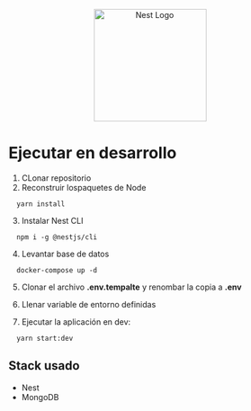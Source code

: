 <p align="center">
  <a href="http://nestjs.com/" target="blank"><img src="https://nestjs.com/img/logo-small.svg" width="200" alt="Nest Logo" /></a>
</p>

# Ejecutar en desarrollo

1. CLonar repositorio
2. Reconstruir lospaquetes de Node 
```
  yarn install
```
3. Instalar Nest CLI
```
  npm i -g @nestjs/cli
```
4. Levantar base de datos
```
  docker-compose up -d
```

5. Clonar el archivo __.env.tempalte__ y renombar la copia a __.env__

6. Llenar variable de entorno definidas

7. Ejecutar la aplicación en dev:
```
  yarn start:dev
```


## Stack usado
* Nest
* MongoDB